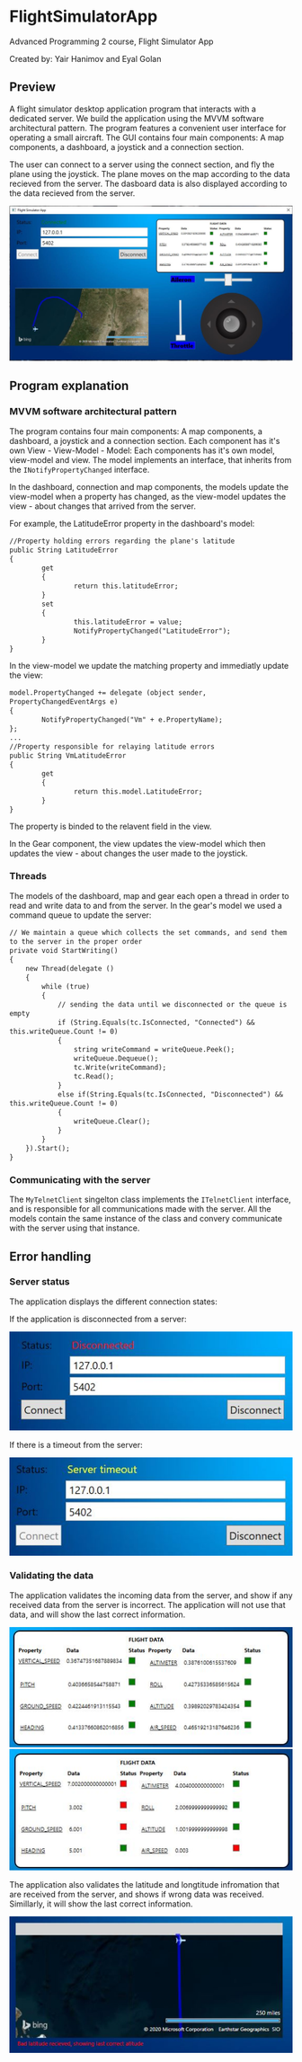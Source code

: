 # FlightSimulatorApp
Advanced Programming 2 course, Flight Simulator App

Created by: Yair Hanimov and Eyal Golan

## Preview
A flight simulator desktop application program that interacts with a dedicated server.
We build the application using the MVVM software architectural pattern.
The program features a convenient user interface for operating a small aircraft.
The GUI contains four main components: A map components, a dashboard, a joystick and a connection section.

The user can connect to a server using the connect section, and fly the plane using the joystick. 
The plane moves on the map according to the data recieved from the server.
The dasboard data is also displayed according to the data recieved from the server. 

![flightSimulator](images/flightSimulator.JPG)

## Program explanation
### MVVM software architectural pattern
The program contains four main components: A map components, a dashboard, a joystick and a connection section.
Each component has it's own View - View-Model - Model:
Each components has it's own model, view-model and view. The model implements an interface, that inherits from the ```INotifyPropertyChanged``` interface.

In the dashboard, connection and map components, the models update the view-model when a property has changed, as the view-model updates the view - about changes that arrived from the server.

For example, the LatitudeError property in the dashboard's model:
```
//Property holding errors regarding the plane's latitude
public String LatitudeError
{
        get
        {
                return this.latitudeError;
        }
        set
        {
                this.latitudeError = value;
                NotifyPropertyChanged("LatitudeError");
        }
}
```
In the view-model we update the matching property and immediatly update the view:
```
model.PropertyChanged += delegate (object sender, PropertyChangedEventArgs e)
{
        NotifyPropertyChanged("Vm" + e.PropertyName);
};
...
//Property responsible for relaying latitude errors
public String VmLatitudeError
{
        get
        {
                return this.model.LatitudeError;
        }
}
```
The property is binded to the relavent field in the view.

In the Gear component, the view updates the view-model which then updates the view - about changes the user made to the joystick.

### Threads

The models of the dashboard, map and gear each open a thread in order to read and write data to and from the server.
In the gear's model we used a command queue to update the server:
```
// We maintain a queue which collects the set commands, and send them to the server in the proper order
private void StartWriting()
{
    new Thread(delegate ()
    {
        while (true)
        {
            // sending the data until we disconnected or the queue is empty 
            if (String.Equals(tc.IsConnected, "Connected") && this.writeQueue.Count != 0)
            {
                string writeCommand = writeQueue.Peek();
                writeQueue.Dequeue();
                tc.Write(writeCommand);
                tc.Read();
            }
            else if(String.Equals(tc.IsConnected, "Disconnected") && this.writeQueue.Count != 0)
            {
                writeQueue.Clear();
            }
        }
    }).Start();
}
```

### Communicating with the server
The ```MyTelnetClient``` singelton class implements the ```ITelnetClient``` interface, and is responsible for all communications made with the server. All the models contain the same instance of the class and convery communicate with the server using that instance.

## Error handling
### Server status
The application displays the different connection states:

If the application is disconnected from a server:

![Disconnected from server](images/DisconnectedFromServer.JPG)

If there is a timeout from the server:

![Server timeout](images/serverTimeout.JPG)
### Validating the data

The application validates the incoming data from the server, and show if any received data from the server is incorrect. The application will not use that data, and will show the last correct information.

![Dashboard when data is all valid](images/DashboardWithAlllValid.JPG)
![Dashboard when some data is not valid](images/DasboardDataError.JPG)

The application also validates the latitude and longtitude infromation that are received from the server, and shows if wrong data was received. Simillarly, it will show the last correct information.

![Map when bad latitude received](images/BadLatitude.JPG)
